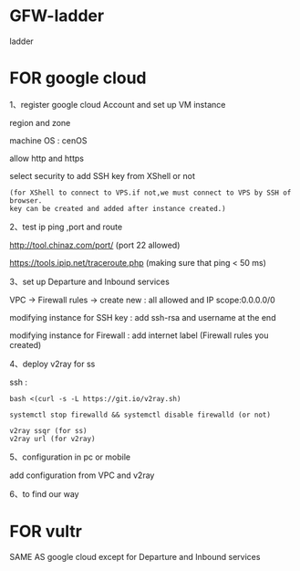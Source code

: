 # GFW-ladder
ladder

# FOR google cloud 
1、register google cloud Account and set up VM instance 

  region and zone
  
  machine OS : cenOS
  
  allow http and https
  
  select security to add SSH key from XShell or not 
  
    (for XShell to connect to VPS.if not,we must connect to VPS by SSH of browser.
    key can be created and added after instance created.)
    
2、test ip ping ,port and route

  http://tool.chinaz.com/port/ (port 22 allowed)
  
  https://tools.ipip.net/traceroute.php (making sure that ping < 50 ms)
  
3、set up Departure and Inbound services

  VPC -> Firewall rules -> create new : all allowed and IP scope:0.0.0.0/0
  
  modifying instance for SSH key : add ssh-rsa and username at the end
  
  modifying instance for Firewall : add internet label (Firewall rules you created)
  
4、deploy v2ray for ss

  ssh :
  
    bash <(curl -s -L https://git.io/v2ray.sh) 
    
    systemctl stop firewalld && systemctl disable firewalld (or not)
    
    v2ray ssqr (for ss)
    v2ray url (for v2ray)
    
5、configuration in pc or mobile

  add configuration from VPC and v2ray
  
6、to find our way
  
# FOR vultr

SAME AS google cloud except for Departure and Inbound services
